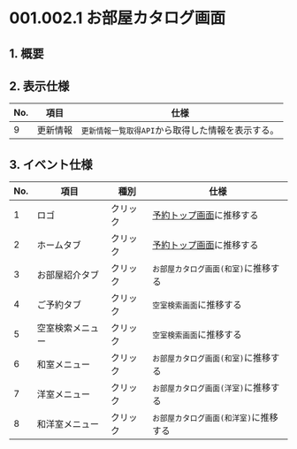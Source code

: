 # 001.002.1 お部屋カタログ画面

<Frame minHeight="877px" url="https://www.figma.com/file/7mPy3xxR23tt3GZcqnXYcQ/pension-reservation?type=design&node-id=197-5868&mode=design&t=BXHByUtdChkvI7cS-4" />

## 1. 概要



## 2. 表示仕様

No.|項目|仕様
--|--|--
9|更新情報|`更新情報一覧取得API`から取得した情報を表示する。


## 3. イベント仕様

No.|項目|種別|仕様
--|--|--|--
1|ロゴ|クリック|[予約トップ画面](./001.001.1.reservation-top.md)に推移する
2|ホームタブ|クリック|[予約トップ画面](./001.001.1.reservation-top.md)に推移する
3|お部屋紹介タブ|クリック|`お部屋カタログ画面(和室)`に推移する
4|ご予約タブ|クリック|`空室検索画面`に推移する
5|空室検索メニュー|クリック|`空室検索画面`に推移する
6|和室メニュー|クリック|`お部屋カタログ画面(和室)`に推移する
7|洋室メニュー|クリック|`お部屋カタログ画面(洋室)`に推移する
8|和洋室メニュー|クリック|`お部屋カタログ画面(和洋室)`に推移する
